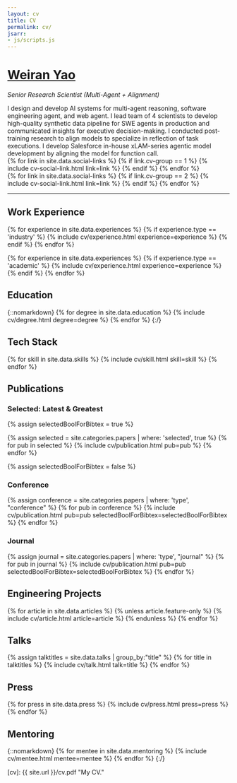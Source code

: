 ```yaml
---
layout: cv
title: CV
permalink: cv/
jsarr:
- js/scripts.js
---
```


<h1 id="cv-title"><a href="{{ site.url }}">Weiran Yao</a></h1>

<p id="cv-subtitle"><i>Senior Research Scientist (<span class="cv-vis">Multi-Agent</span> + <span class="cv-ai">Alignment</span>)</i></p>

<!-- <div id="cv-toc">
<ul class="cv-description">
	<li>Education</li>
	<li>Industry Research</li>
	<li>Academic Research</li>
	<li>Honors and Awards</li>
	<li>Publications</li>
	<li>Talks</li>
	<li>Press</li>
	<li>Teaching</li>
	<li>Mentoring</li>
	<li>Grants and Funding</li>
	<li>Interactive Articles</li>
	<li>Service</li>
	<li>Design</li>
	<li>References</li>
</ul>
</div> -->

<div>
I design and develop AI systems for <span class="cv-vis">multi-agent reasoning</span>, <span class="cv-vis">software engineering agent</span>, and <span class="cv-vis">web agent</span>. I lead team of 4 scientists to develop high-quality <span class="cv-ai">synthetic data pipeline for SWE agents</span> in production and communicated insights for executive decision-making. I conducted post-training research to align models to specialize in <span class="cv-ai">reflection of task executions</span>. I develop Salesforce in-house xLAM-series agentic model development by aligning the model for <span class="cv-ai">function call</span>.
</div>

<div class="cv-spacer"></div>

<div class="cv-spacer"></div>

<div class="cv-image-links-wrapper">
	<div class="cv-image-links">
		{% for link in site.data.social-links %}
			{% if link.cv-group == 1 %}
				{% include cv-social-link.html link=link %}
			{% endif %}
		{% endfor %}
	</div>
	<div class="cv-image-links">
		{% for link in site.data.social-links %}
			{% if link.cv-group == 2 %}
				{% include cv-social-link.html link=link %}
			{% endif %}
		{% endfor %}
	</div>
</div>

***


## Work Experience

{% for experience in site.data.experiences %}
{% if experience.type == 'industry' %}
{% include cv/experience.html experience=experience %}
{% endif %}
{% endfor %}

{% for experience in site.data.experiences %}
{% if experience.type == 'academic' %}
{% include cv/experience.html experience=experience %}
{% endif %}
{% endfor %}

## Education

{::nomarkdown}
{% for degree in site.data.education %}
{% include cv/degree.html degree=degree %}
{% endfor %}
{:/}


## Tech Stack

{% for skill in site.data.skills %}
{% include cv/skill.html skill=skill %}
{% endfor %}

<!-- ## Honors and Awards

{% for award in site.data.awards %}
{% include cv/award.html award=award %}
{% endfor %} -->

## Publications

### Selected: Latest & Greatest

{% assign selectedBoolForBibtex = true %}

{% assign selected = site.categories.papers | where: 'selected', true %}
{% for pub in selected %}
{% include cv/publication.html pub=pub %}
{% endfor %}

<!-- ### All Publications -->

{% assign selectedBoolForBibtex = false %}

### Conference

{% assign conference = site.categories.papers | where: 'type', "conference" %}
{% for pub in conference %}
{% include cv/publication.html pub=pub selectedBoolForBibtex=selectedBoolForBibtex %}
{% endfor %}

### Journal

{% assign journal = site.categories.papers | where: 'type', "journal" %}
{% for pub in journal %}
{% include cv/publication.html pub=pub selectedBoolForBibtex=selectedBoolForBibtex %}
{% endfor %}

## Engineering Projects

{% for article in site.data.articles %}
{% unless article.feature-only %}
{% include cv/article.html article=article %}
{% endunless %}
{% endfor %}

<!-- ### Preprint

{% assign preprint = site.categories.papers | where: 'type', "preprint" %}
{% for pub in preprint %}
{% include cv/publication.html pub=pub selectedBoolForBibtex=selectedBoolForBibtex %}
{% endfor %} -->

<!-- ### Workshop

{% assign workshop = site.categories.papers | where: 'type', "workshop" %}
{% for pub in workshop %}
{% include cv/publication.html pub=pub selectedBoolForBibtex=selectedBoolForBibtex %}
{% endfor %}

### Poster

{% assign poster = site.categories.papers | where: 'type', "poster" %}
{% for pub in poster %}
{% include cv/publication.html pub=pub selectedBoolForBibtex=selectedBoolForBibtex %}
{% endfor %} -->

<!-- ### Demo

{% assign demo = site.categories.papers | where: 'type', "demo" %}
{% for pub in demo %}
{% include cv/publication.html pub=pub selectedBoolForBibtex=selectedBoolForBibtex %}
{% endfor %} -->

<!-- ### Miscellaneous

{% assign preprint = site.categories.papers | where: 'type', "misc" %}
{% for pub in preprint %}
{% include cv/publication.html pub=pub selectedBoolForBibtex=selectedBoolForBibtex %}
{% endfor %} -->

## Talks

{% assign talktitles = site.data.talks | group_by:"title" %}
{% for title in talktitles %}
{% include cv/talk.html talk=title %}
{% endfor %}

## Press

{% for press in site.data.press %}
{% include cv/press.html press=press %}
{% endfor %}

<!-- ## Teaching

{% for teach in site.data.teaching %}
{% include cv/teaching.html teach=teach %}
{% endfor %} -->

## Mentoring

{::nomarkdown}
{% for mentee in site.data.mentoring %}
{% include cv/mentee.html mentee=mentee %}
{% endfor %}
{:/}

<!-- ## Grants and Funding

{% for fund in site.data.funding %}
{% include cv/fund.html fund=fund %}
{% endfor %} -->


<!-- ## Service

<div class="cv-service-title"><b>Organizer</b></div>
{% for venue in site.data.organizer %}
{% include cv/venue.html venue=venue %}
{% endfor %}

<div class="cv-service-title"><b>Program Commitee</b></div>
{% for venue in site.data.pc %}
{% include cv/venue.html venue=venue %}
{% endfor %}

<div class="cv-service-title"><b>Reviewer</b></div>
{% for venue in site.data.reviewer %}
{% include cv/venue.html venue=venue %}
{% endfor %}

<div class="cv-service-title"><b>Institutional</b></div>
{% for institution in site.data.institutional %}
{% include cv/institutional.html institution=institution %}
{% endfor %}

<div class="cv-service-title"><b>Member</b></div>
{% for member in site.data.memberships %}
{% include cv/member.html member=member %}
{% endfor %}

## Design

{% for design in site.data.designs %}
{% include cv/design.html design=design %}
{% endfor %} -->

<!-- ## References

{% for reference in site.data.references %}
{% include cv/reference.html reference=reference %}
{% endfor %} -->

<!-- 
## Contact

Weiran Yao  
`weirayao.yao@salesforce.com`  
Salesforce AI Research  
181 Lytton Ave  
Palo Alto, CA 94301
<span style="background: linear-gradient(0deg, #34495e, #3498db); -webkit-background-clip: text; -webkit-text-fill-color: transparent; display: block">
—  
USA  
Earth  
Solar System  
Milky Way  
Local Group  
Universe  
</span> -->


[cv]: {{ site.url }}/cv.pdf "My CV."

